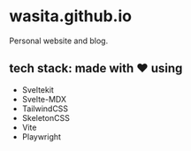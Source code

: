 # wasita.github.io

Personal website and blog.

## tech stack: made with ❤️ using

- Sveltekit
- Svelte-MDX
- TailwindCSS
- SkeletonCSS
- Vite
- Playwright
